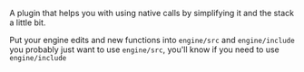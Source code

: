 A plugin that helps you with using native calls by simplifying it and the stack a little bit.

Put your engine edits and new functions into `engine/src` and `engine/include` you probably just want to use `engine/src`, you'll know if you need to use `engine/include`